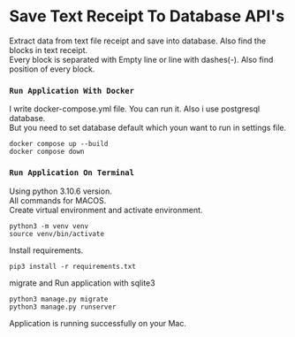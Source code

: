# Save Text Receipt To Database API's

Extract data from text file receipt and save into database. Also find the blocks in text receipt.\
Every block is separated with Empty line or line with dashes(-). Also find position of every block.

### `Run Application With Docker`

I write docker-compose.yml file. You can run it. Also i use postgresql database.\
But you need to set database default which youn want to run in settings file.

```
docker compose up --build
docker compose down
```

### `Run Application On Terminal`

Using python 3.10.6 version.\
All commands for MACOS.\
Create virtual environment and activate environment.

```
python3 -m venv venv
source venv/bin/activate
```

Install requirements.

```
pip3 install -r requirements.txt
```

migrate and Run application with sqlite3

```
python3 manage.py migrate
python3 manage.py runserver
```

Application is running successfully on your Mac.
